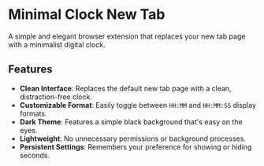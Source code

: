 # Minimal Clock New Tab

A simple and elegant browser extension that replaces your new tab page with a minimalist digital clock.

## Features

- **Clean Interface**: Replaces the default new tab page with a clean, distraction-free clock.
- **Customizable Format**: Easily toggle between `HH:MM` and `HH:MM:SS` display formats.
- **Dark Theme**: Features a simple black background that's easy on the eyes.
- **Lightweight**: No unnecessary permissions or background processes.
- **Persistent Settings**: Remembers your preference for showing or hiding seconds.
